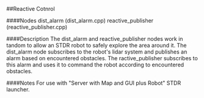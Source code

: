 ##Reactive Cotnrol

####Nodes
dist_alarm (dist_alarm.cpp)
reactive_publisher (reactive_publisher.cpp)

####Description
The dist_alarm and reactive_publisher nodes work in tandom to allow an STDR robot to safely explore the area around it. The dist_alarm node subscribes to the robot's lidar system and publishes an alarm based on encountered obstacles. The ractive_publisher subscribes to this alarm and uses it to command the robot according to encountered obstacles.

####Notes
For use with "Server with Map and GUI plus Robot" STDR launcher.

